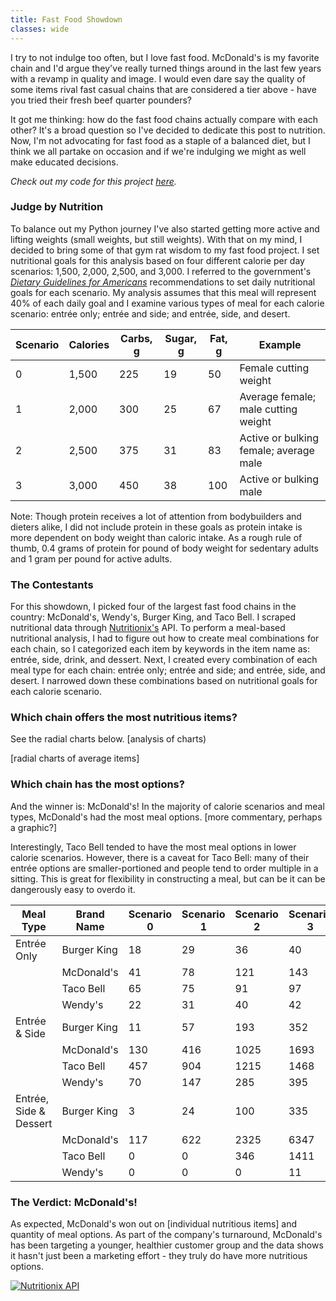 ```yaml
---
title: Fast Food Showdown
classes: wide
---
```


I try to not indulge too often, but I love fast food. McDonald's is my favorite chain and I'd argue they've really turned things around in the last few years with a revamp in quality and image. I would even dare say the quality of some items rival fast casual chains that are considered a tier above - have you tried their fresh beef quarter pounders? 

It got me thinking: how do the fast food chains actually compare with each other? It's a broad question so I've decided to dedicate this post to nutrition. Now, I'm not advocating for fast food as a staple of a balanced diet, but I think we all partake on occasion and if we're indulging we might as well make educated decisions.

*Check out my code for this project [here](https://github.com/jenzhenky/fast_food).*

### Judge by Nutrition

To balance out my Python journey I've also started getting more active and lifting weights (small weights, but still weights). With that on my mind, I decided to bring some of that gym rat wisdom to my fast food project. I set nutritional goals for this analysis based on four different calorie per day scenarios: 1,500, 2,000, 2,500, and 3,000. I referred to the government's [*Dietary Guidelines for Americans*](https://health.gov/dietaryguidelines/2015/guidelines/appendix-7/) recommendations to set daily nutritional goals for each scenario. My analysis assumes that this meal will represent 40% of each daily goal and I examine various types of meal for each calorie scenario: entrée only; entrée and side; and entrée, side, and desert.

|Scenario | Calories | Carbs, g | Sugar, g| Fat, g | Example
|--|--|--|--|--|--|
| 0 | 1,500 | 225 | 19 | 50 | Female cutting weight |
| 1 | 2,000 | 300 | 25 | 67 | Average female; male cutting weight |
| 2 | 2,500 | 375 | 31 | 83 | Active or bulking female; average male |
| 3 | 3,000 | 450 | 38 | 100 | Active or bulking male |

Note: Though protein receives a lot of attention from bodybuilders and dieters alike, I did not include protein in these goals as protein intake is more dependent on body weight than caloric intake. As a rough rule of thumb, 0.4 grams of protein for pound of body weight for sedentary adults and 1 gram per pound for active adults.

### The Contestants

For this showdown, I picked four of the largest fast food chains in the country: McDonald's, Wendy's, Burger King, and Taco Bell. I scraped nutritional data through [Nutritionix's](https://www.nutritionix.com/) API. To perform a meal-based nutritional analysis, I had to figure out how to create meal combinations for each chain, so I categorized each item by keywords in the item name as: entrée, side, drink, and dessert. Next, I created every combination of each meal type for each chain: entrée only; entrée and side; and entrée, side, and desert. I narrowed down these combinations based on nutritional goals for each calorie scenario.

### Which chain offers the most nutritious items?

See the radial charts below. [analysis of charts)

[radial charts of average items]

### Which chain has the most options?

And the winner is: McDonald's! In the majority of calorie scenarios and meal types, McDonald's had the most meal options. [more commentary, perhaps a graphic?]

Interestingly, Taco Bell tended to have the most meal options in lower calorie scenarios. However, there is a caveat for Taco Bell: many of their entrée options are smaller-portioned and people tend to order multiple in a sitting. This is great for flexibility in constructing a meal, but can be it can be dangerously easy to overdo it. 

| Meal Type              | Brand Name  | Scenario 0 | Scenario 1 | Scenario 2 | Scenario 3 |
|------------------------|-------------|------------|------------|------------|------------|
| Entrée Only            | Burger King | 18         | 29         | 36         | 40         |
|                        | McDonald's  | 41         | 78         | 121        | 143        |
|                        | Taco Bell   | 65         | 75         | 91         | 97         |
|                        | Wendy's     | 22         | 31         | 40         | 42         |
| Entrée & Side          | Burger King | 11         | 57         | 193        | 352        |
|                        | McDonald's  | 130        | 416        | 1025       | 1693       |
|                        | Taco Bell   | 457        | 904        | 1215       | 1468       |
|                        | Wendy's     | 70         | 147        | 285        | 395        |
| Entrée, Side & Dessert | Burger King | 3          | 24         | 100        | 335        |
|                        | McDonald's  | 117        | 622        | 2325       | 6347       |
|                        | Taco Bell   | 0          | 0          | 346        | 1411       |
|                        | Wendy's     | 0          | 0          | 0          | 11         |

### The Verdict: McDonald's!
As expected, McDonald's won out on [individual nutritious items] and quantity of meal options. As part of the company's turnaround, McDonald's has been targeting a younger, healthier customer group and the data shows it hasn't just been a marketing effort - they truly do have more nutritious options.

[![Nutritionix API]({{https://github.com/jenzhenky}}{{/jenzhenky.github.io/blob/master}}/assets/images/nutritionix_api_image.png)](http://www.nutritionix.com/api)
